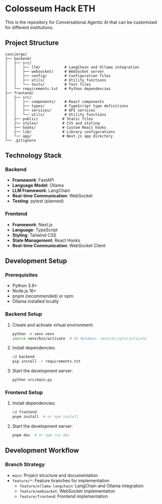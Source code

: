 # Colosseum Hack ETH 
This is the repository for Conversational Agentic AI that can be customized for different institutions.

## Project Structure
```
concierge/
├── backend/
│   ├── src/
│   │   ├── llm/           # LangChain and Ollama integration
│   │   ├── websocket/     # WebSocket server
│   │   ├── config/        # Configuration files
│   │   ├── utils/         # Utility functions
│   │   └── tests/         # Test files
│   └── requirements.txt   # Python dependencies
├── frontend/
│   ├── src/
│   │   ├── components/    # React components
│   │   ├── types/         # TypeScript type definitions
│   │   ├── services/      # API services
│   │   └── utils/         # Utility functions
│   ├── public/           # Static files
│   ├── styles/           # CSS and styling
│   ├── hooks/            # Custom React hooks
│   ├── lib/              # Library configurations
│   └── app/              # Next.js app directory
└── .gitignore
```

## Technology Stack

### Backend
- **Framework**: FastAPI
- **Language Model**: Ollama
- **LLM Framework**: LangChain
- **Real-time Communication**: WebSocket
- **Testing**: pytest (planned)

### Frontend
- **Framework**: Next.js
- **Language**: TypeScript
- **Styling**: Tailwind CSS
- **State Management**: React Hooks
- **Real-time Communication**: WebSocket Client

## Development Setup

### Prerequisites
- Python 3.9+
- Node.js 16+
- pnpm (recommended) or npm
- Ollama installed locally

### Backend Setup
1. Create and activate virtual environment:
   ```bash
   python -m venv venv
   source venv/bin/activate  # On Windows: venv\Scripts\activate
   ```

2. Install dependencies:
   ```bash
   cd backend
   pip install -r requirements.txt
   ```

3. Start the development server:
   ```bash
   python src/main.py
   ```

### Frontend Setup
1. Install dependencies:
   ```bash
   cd frontend
   pnpm install  # or npm install
   ```

2. Start the development server:
   ```bash
   pnpm dev  # or npm run dev
   ```

## Development Workflow

### Branch Strategy
- `main`: Project structure and documentation
- `feature/*`: Feature branches for implementation
  - `feature/ollama-langchain`: LangChain and Ollama integration
  - `feature/websocket`: WebSocket implementation
  - `feature/frontend`: Frontend implementation
